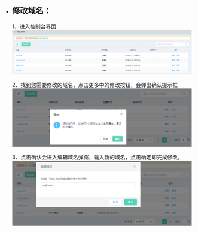 - ## **修改域名：**

   

  1、进入控制台界面  
  ![img](https://github.com/jdcloudcom/cn/blob/edit/image/dns-img/modify-domain-name1.png)

  2、找到您需要修改的域名，点击更多中的修改按钮，会弹出确认提示框
  ![img](https://github.com/jdcloudcom/cn/blob/edit/image/dns-img/modify-domain-name2.png)

  3、点击确认会进入编辑域名弹窗，输入新的域名，点击确定即完成修改。
  ![img](https://github.com/jdcloudcom/cn/blob/edit/image/dns-img/modify-domain-name3.png)
